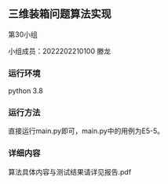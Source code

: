 ## 三维装箱问题算法实现

第30小组

小组成员：2022202210100 滕龙

### 运行环境

python 3.8

### 运行方法

直接运行main.py即可，main.py中的用例为E5-5。

### 详细内容

算法具体内容与测试结果请详见报告.pdf

